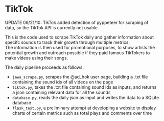 # TikTok
UPDATE 06/21/10: TikTok added detection of pyppeteer for scraping of data, so the TikTok API is currently not usable.

This is the code used to scrape TikTok daily and gather information about specifc sounds to track their growth through multiple metrics.  
The information is then used for promotional purposes, to show artists the potential growth and outreach possible if they paid famous TikTokers to make videos using their songs.  

The daily pipeline proceeds as follows:

 - `jawa_scrape.py`, scrapes the @ad_hok user page, building a .txt file containing the sound ids of all videos on the page
 - `tiktok.py`, takes the .txt file containing sound ids as inputs, and returns a json containing relevant data for all the sounds
 - `database.py`, reads the daily json as input and writes the data to a SQLite database
 - `flask_test.py`, a preliminary attempt at developing a website to display charts of certain metrics such as total plays and comments over time


